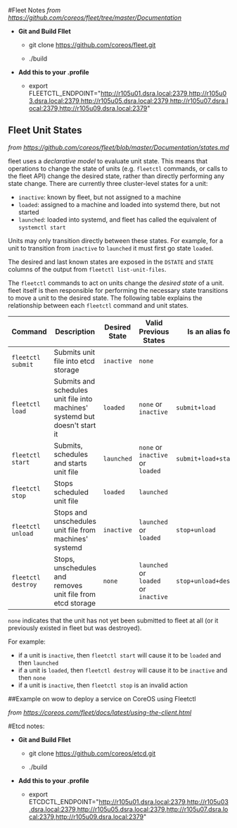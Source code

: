 #Fleet Notes
*from https://github.com/coreos/fleet/tree/master/Documentation*

 * **Git and Build Fllet**

 	* git clone https://github.com/coreos/fleet.git

	* ./build

 * **Add this to your .profile**

	* export FLEETCTL_ENDPOINT="http://r105u01.dsra.local:2379,http://r105u03.dsra.local:2379,http://r105u05.dsra.local:2379,http://r105u07.dsra.local:2379,http://r105u09.dsra.local:2379"

## Fleet Unit States
*from https://github.com/coreos/fleet/blob/master/Documentation/states.md*

fleet uses a _declarative model_ to evaluate unit state. This means that operations to change the state of units (e.g. `fleetctl` commands, or calls to the fleet API) change the desired state, rather than directly performing any state change. There are currently three cluster-level states for a unit:

- `inactive`: known by fleet, but not assigned to a machine
- `loaded`: assigned to a machine and loaded into systemd there, but not started
- `launched`: loaded into systemd, and fleet has called the equivalent of `systemctl start`

Units may only transition directly between these states. For example, for a unit to transition from `inactive` to `launched` it must first go state `loaded`.

The desired and last known states are exposed in the `DSTATE` and `STATE` columns of the output from `fleetctl list-unit-files`.

The `fleetctl` commands to act on units change the *desired state* of a unit. fleet itself is then responsible for performing the necessary state transitions to move a unit to the desired state. The following table explains the relationship between each `fleetctl` command and unit states.

| Command | Description | Desired State | Valid Previous States | Is an alias for |
|---------|-------------|--------------|-----|----|
| `fleetctl submit`  | Submits unit file into etcd storage | `inactive`  | `none` | |
| `fleetctl load`    | Submits and schedules unit file into machines' systemd but doesn't start it | `loaded` | `none` or `inactive` | `submit+load` |
| `fleetctl start`   | Submits, schedules and starts unit file| `launched`  | `none` or `inactive` or `loaded` | `submit+load+start` |
| `fleetctl stop`    | Stops scheduled unit file | `loaded`  | `launched` | |
| `fleetctl unload`  | Stops and unschedules unit file from machines' systemd | `inactive`| `launched` or `loaded` | `stop+unload` |
| `fleetctl destroy` | Stops, unschedules and removes unit file from etcd storage| `none` | `launched` or `loaded` or `inactive` | `stop+unload+destroy` |

`none` indicates that the unit has not yet been submitted to fleet at all (or it previously existed in fleet but was destroyed).

For example:
- if a unit is `inactive`, then `fleetctl start` will cause it to be `loaded` and then `launched`
- if a unit is `loaded`, then `fleetctl destroy` will cause it to be `inactive` and then `none`
- if a unit is `inactive`, then `fleetctl stop` is an invalid action


##Example on wow to deploy a service on CoreOS using Fleetctl

*from https://coreos.com/fleet/docs/latest/using-the-client.html*

#Etcd notes:
 * **Git and Build Fllet**

 	* git clone https://github.com/coreos/etcd.git

	* ./build

 * **Add this to your .profile**
	* export ETCDCTL_ENDPOINT="http://r105u01.dsra.local:2379,http://r105u03.dsra.local:2379,http://r105u05.dsra.local:2379,http://r105u07.dsra.local:2379,http://r105u09.dsra.local:2379"



